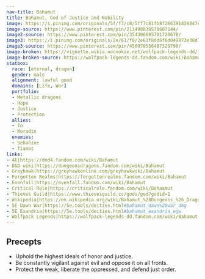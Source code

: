 ```yaml
---
nav-title: Bahamut
title: Bahamut, God of Justice and Nobility
image: https://i.pinimg.com/originals/5f/f7/c8/5ff7c81fb8f266391426047c85aa2952.jpg
image-source: https://www.pinterest.com/pin/213498838578687144/
image2-source: https://www.pinterest.com/pin/354306695701720678/
image3: https://i.pinimg.com/originals/2e/61/f8/2e61f8dd6f6d049873e38d7f4038c479.jpg
image3-source: https://www.pinterest.com/pin/450078556487329790/
image-broken: https://vignette.wikia.nocookie.net/wolfpack-legends-dd/images/d/df/Bahamut.jpg
image-broken-source: https://wolfpack-legends-dd.fandom.com/wiki/Bahamut
statbox:
  race: [eternal, dragon]
  gender: male
  alignment: lawful good
  domains: [Life, War]
  portfolio:
  - Metallic dragons
  - Hope
  - Justice
  - Protection
  allies:
  - Io
  - Moradin
  enemies:
  - Sehanine
  - Tiamat
links:
- 4E|https://dnd4.fandom.com/wiki/Bahamut
- D&D wiki|https://dungeonsdragons.fandom.com/wiki/Bahamut
- Greyhawk|https://greyhawkonline.com/greyhawkwiki/Bahamut
- Forgotten Realms|https://forgottenrealms.fandom.com/wiki/Bahamut
- Evenfall|https://evenfall.fandom.com/wiki/Bahamut
- Critical Role|https://criticalrole.fandom.com/wiki/Bahaamut
- Thieves Guild|https://www.thievesguild.cc/gods/god?godid=1
- Wikipedia|https://en.wikipedia.org/wiki/Bahamut_%28Dungeons_%26_Dragons%29
- 5E Dawn War|https://5e.tools/deities.html#bahamut_dawn%20war_dmg
- 5E Exandria|https://5e.tools/deities.html#bahamut_exandria_egw
- Wolfpack Legends|https://wolfpack-legends-dd.fandom.com/wiki/Bahamut
---
```


## Precepts

* Uphold the highest ideals of honor and justice.
* Be constantly vigilant against evil and oppose it on all fronts.
* Protect the weak, liberate the oppressed, and defend just order.
